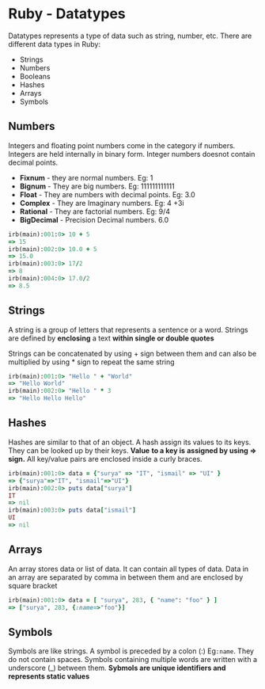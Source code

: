 # Ruby - Datatypes

Datatypes represents a type of data such as string, number, etc. There are different data types in Ruby:

- Strings
- Numbers
- Booleans
- Hashes
- Arrays
- Symbols

## Numbers

Integers and floating point numbers come in the category if numbers. Integers are held internally in binary form. Integer numbers doesnot contain decimal points.

- **Fixnum** - they are normal numbers. Eg: 1
- **Bignum** - They are big numbers. Eg: 111111111111
- **Float** - They are numbers with decimal points. Eg: 3.0
- **Complex** - They are Imaginary numbers. Eg: 4 +3i
- **Rational** - They are factorial numbers. Eg: 9/4
- **BigDecimal** - Precision Decimal numbers. 6.0

```ruby
irb(main):001:0> 10 + 5
=> 15
irb(main):002:0> 10.0 + 5
=> 15.0
irb(main):003:0> 17/2
=> 8
irb(main):004:0> 17.0/2
=> 8.5
```

## Strings

A string is a group of letters that represents a sentence or a word. Strings are defined by **enclosing** a text **within single or double quotes**

Strings can be concatenated by using + sign between them and can also be multiplied by using * sign to repeat the same string

```ruby
irb(main):001:0> "Hello " + "World"
=> "Hello World"
irb(main):002:0> "Hello " * 3
=> "Hello Hello Hello"
```

## Hashes

Hashes are similar to that of an object. A hash assign its values to its keys. They can be looked up by their keys. **Value** **to a key is** **assigned by using => sign.** All key/value pairs are enclosed inside a curly braces.

```ruby
irb(main):001:0> data = {"surya" => "IT", "ismail" => "UI" }
=> {"surya"=>"IT", "ismail"=>"UI"}
irb(main):002:0> puts data["surya"]
IT
=> nil
irb(main):003:0> puts data["ismail"]
UI
=> nil
```

## Arrays

An array stores data or list of data. It can contain all types of data. Data in an array are separated by comma in between them and are enclosed by square bracket

```ruby
irb(main):001:0> data = [ "surya", 283, { "name": "foo" } ]
=> ["surya", 283, {:name=>"foo"}]
```

## Symbols

Symbols are like strings. A symbol is preceded by a colon (:) Eg`:name`. They do not contain spaces. Symbols containing multiple words are written with a underscore (_) between them. **Sybmols are unique identifiers and represents static values**
